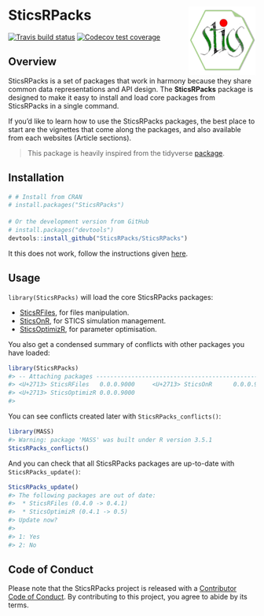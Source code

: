 
<!-- README.md is generated from README.Rmd. Please edit that file -->

# SticsRPacks <a href='https://sticsrpacks.github.io/SticsRPacks/'><img src='man/figures/logo.png' align="right" height="138.5" /></a>

<!-- badges: start -->

[![Travis build
status](https://travis-ci.org/SticsRPacks/SticsRPacks.svg?branch=master)](https://travis-ci.org/SticsRPacks/SticsRPacks)
[![Codecov test
coverage](https://codecov.io/gh/SticsRPacks/SticsRPacks/branch/master/graph/badge.svg)](https://codecov.io/gh/SticsRPacks/SticsRPacks?branch=master)
<!-- badges: end -->

## Overview

SticsRPacks is a set of packages that work in harmony because they share
common data representations and API design. The **SticsRPacks** package
is designed to make it easy to install and load core packages from
SticsRPacks in a single command.

If you’d like to learn how to use the SticsRPacks packages, the best
place to start are the vignettes that come along the packages, and also
available from each websites (Article sections).

> This package is heavily inspired from the tidyverse
> [package](https://github.com/tidyverse/tidyverse).

## Installation

``` r
# # Install from CRAN
# install.packages("SticsRPacks")

# Or the development version from GitHub
# install.packages("devtools")
devtools::install_github("SticsRPacks/SticsRPacks")
```

It this does not work, follow the instructions given
[here](https://github.com/SticsRPacks/SticsRPacks/issues/1#event-2864068985).

## Usage

`library(SticsRPacks)` will load the core SticsRPacks packages:

  - [SticsRFiles](https://github.com/SticsRPacks/SticsRFiles), for files
    manipulation.  
  - [SticsOnR](https://github.com/SticsRPacks/SticsOnR), for STICS
    simulation management.  
  - [SticsOptimizR](https://github.com/SticsRPacks/SticsOptimizR), for
    parameter optimisation.

You also get a condensed summary of conflicts with other packages you
have loaded:

``` r
library(SticsRPacks)
#> -- Attaching packages ------------------------------------------------------------ SticsRPacks 0.0.1.9000 --
#> <U+2713> SticsRFiles   0.0.0.9000     <U+2713> SticsOnR      0.0.0.9000
#> <U+2713> SticsOptimizR 0.0.0.9000
#> 
```

You can see conflicts created later with `SticsRPacks_conflicts()`:

``` r
library(MASS)
#> Warning: package 'MASS' was built under R version 3.5.1
SticsRPacks_conflicts()
```

And you can check that all SticsRPacks packages are up-to-date with
`SticsRPacks_update()`:

``` r
SticsRPacks_update()
#> The following packages are out of date:
#>  * SticsRFiles (0.4.0 -> 0.4.1)
#>  * SticsOptimizR (0.4.1 -> 0.5)
#> Update now?
#> 
#> 1: Yes
#> 2: No
```

## Code of Conduct

Please note that the SticsRPacks project is released with a [Contributor
Code of
Conduct](https://github.com/SticsRPacks/.github/blob/master/CODE_OF_CONDUCT.md).
By contributing to this project, you agree to abide by its terms.
